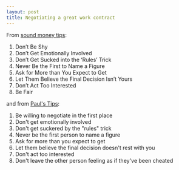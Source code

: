 ```yaml
---
layout: post
title: Negotiating a great work contract
---
```


From [sound money tips](http://soundmoneytips.com/article/25854):

1. Don’t Be Shy
2. Don’t Get Emotionally Involved
3. Don’t Get Sucked into the ‘Rules’ Trick
4. Never Be the First to Name a Figure
5. Ask for More than You Expect to Get
6. Let Them Believe the Final Decision Isn’t Yours
7. Don’t Act Too Interested
8. Be Fair

and from [Paul's Tips](http://www.paulstips.com/brainbox/pt/home.nsf/link/10062006-My-eight-best-negotiation-tips):

1. Be willing to negotiate in the first place
2. Don't get emotionally involved
3. Don't get suckered by the "rules" trick
4. Never be the first person to name a figure
5. Ask for more than you expect to get
6. Let them believe the final decision doesn't rest with you
7. Don't act too interested
8. Don't leave the other person feeling as if they've been cheated
